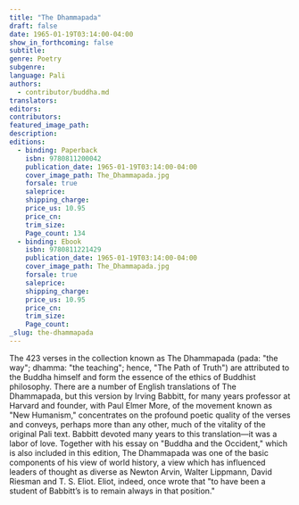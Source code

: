 ```yaml
---
title: "The Dhammapada"
draft: false
date: 1965-01-19T03:14:00-04:00
show_in_forthcoming: false
subtitle:
genre: Poetry
subgenre:
language: Pali
authors:
  - contributor/buddha.md
translators:
editors:
contributors:
featured_image_path:
description:
editions:
  - binding: Paperback
    isbn: 9780811200042
    publication_date: 1965-01-19T03:14:00-04:00
    cover_image_path: The_Dhammapada.jpg
    forsale: true
    saleprice:
    shipping_charge:
    price_us: 10.95
    price_cn:
    trim_size:
    Page_count: 134
  - binding: Ebook
    isbn: 9780811221429
    publication_date: 1965-01-19T03:14:00-04:00
    cover_image_path: The_Dhammapada.jpg
    forsale: true
    saleprice:
    shipping_charge:
    price_us: 10.95
    price_cn:
    trim_size:
    Page_count:
_slug: the-dhammapada
---
```


The 423 verses in the collection known as The Dhammapada (pada: "the way"; dhamma: "the teaching"; hence, "The Path of Truth") are attributed to the Buddha himself and form the essence of the ethics of Buddhist philosophy. There are a number of English translations of The Dhammapada, but this version by Irving Babbitt, for many years professor at Harvard and founder, with Paul Elmer More, of the movement known as "New Humanism," concentrates on the profound poetic quality of the verses and conveys, perhaps more than any other, much of the vitality of the original Pali text. Babbitt devoted many years to this translation––it was a labor of love. Together with his essay on "Buddha and the Occident," which is also included in this edition, The Dhammapada was one of the basic components of his view of world history, a view which has influenced leaders of thought as diverse as Newton Arvin, Walter Lippmann, David Riesman and T. S. Eliot. Eliot, indeed, once wrote that "to have been a student of Babbitt’s is to remain always in that position."

